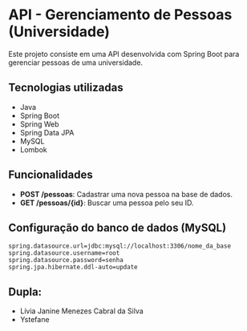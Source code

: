 # API - Gerenciamento de Pessoas (Universidade)

Este projeto consiste em uma API desenvolvida com Spring Boot para gerenciar pessoas de uma universidade.

## Tecnologias utilizadas

- Java
- Spring Boot
- Spring Web
- Spring Data JPA
- MySQL
- Lombok

## Funcionalidades

- **POST /pessoas**: Cadastrar uma nova pessoa na base de dados.
- **GET /pessoas/{id}**: Buscar uma pessoa pelo seu ID.

## Configuração do banco de dados (MySQL)

```properties
spring.datasource.url=jdbc:mysql://localhost:3306/nome_da_base
spring.datasource.username=root
spring.datasource.password=senha
spring.jpa.hibernate.ddl-auto=update
```
## Dupla:

- Lívia Janine Menezes Cabral da Silva
- Ystefane
